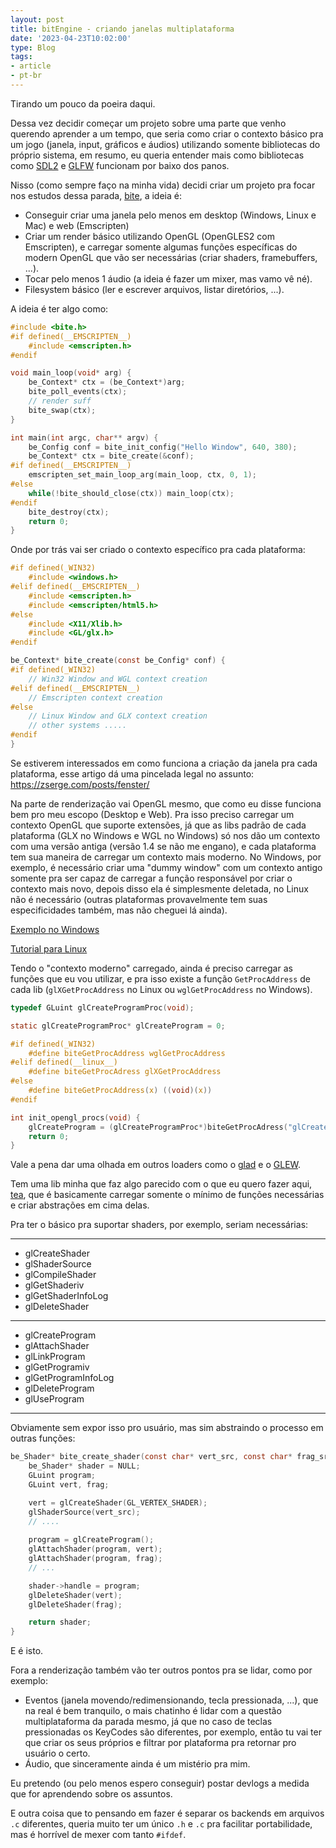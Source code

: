```yaml
---
layout: post
title: bitEngine - criando janelas multiplataforma
date: '2023-04-23T10:02:00'
type: Blog
tags:
- article
- pt-br
---
```


Tirando um pouco da poeira daqui.

Dessa vez decidir começar um projeto sobre uma parte que venho querendo aprender a um tempo, que seria como criar o contexto básico pra um jogo (janela, input, gráficos e áudios) utilizando somente bibliotecas do próprio sistema, em resumo, eu queria entender mais como bibliotecas como [SDL2](https://libsdl.org) e [GLFW](https://libglfw.org) funcionam por baixo dos panos.

Nisso (como sempre faço na minha vida) decidi criar um projeto pra focar nos estudos dessa parada, [bite](https://github.com/canoi12/bite), a ideia é:

- Conseguir criar uma janela pelo menos em desktop (Windows, Linux e Mac) e web (Emscripten)
- Criar um render básico utilizando OpenGL (OpenGLES2 com Emscripten), e carregar somente algumas funções específicas do modern OpenGL que vão ser necessárias (criar shaders, framebuffers, ...).
- Tocar pelo menos 1 áudio (a ideia é fazer um mixer, mas vamo vê né).
- Filesystem básico (ler e escrever arquivos, listar diretórios, ...).

A ideia é ter algo como:
```c
#include <bite.h>
#if defined(__EMSCRIPTEN__)
	#include <emscripten.h>
#endif

void main_loop(void* arg) {
	be_Context* ctx = (be_Context*)arg;
	bite_poll_events(ctx);
	// render suff
	bite_swap(ctx);
}

int main(int argc, char** argv) {
	be_Config conf = bite_init_config("Hello Window", 640, 380);
	be_Context* ctx = bite_create(&conf);
#if defined(__EMSCRIPTEN__)
	emscripten_set_main_loop_arg(main_loop, ctx, 0, 1);
#else
	while(!bite_should_close(ctx)) main_loop(ctx);
#endif
	bite_destroy(ctx);
	return 0;
}
```

Onde por trás vai ser criado o contexto específico pra cada plataforma:
```c
#if defined(_WIN32)
	#include <windows.h>
#elif defined(__EMSCRIPTEN__)
	#include <emscripten.h>
	#include <emscripten/html5.h>
#else
	#include <X11/Xlib.h>
	#include <GL/glx.h>
#endif

be_Context* bite_create(const be_Config* conf) {
#if defined(_WIN32)
	// Win32 Window and WGL context creation
#elif defined(__EMSCRIPTEN__)
	// Emscripten context creation
#else
	// Linux Window and GLX context creation
	// other systems .....
#endif
}
```

Se estiverem interessados em como funciona a criação da janela pra cada plataforma, esse artigo dá uma pincelada legal no assunto: https://zserge.com/posts/fenster/

Na parte de renderização vai OpenGL mesmo, que como eu disse funciona bem pro meu escopo (Desktop e Web). Pra isso preciso carregar um contexto OpenGL que suporte extensões, já que as libs padrão de cada plataforma (GLX no Windows e WGL no Windows) só nos dão um contexto com uma versão antiga (versão 1.4 se não me engano), e cada plataforma tem sua maneira de carregar um contexto mais moderno. No Windows, por exemplo, é necessário criar uma "dummy window" com um contexto antigo somente pra ser capaz de carregar a função responsável por criar o contexto mais novo, depois disso ela é simplesmente deletada, no Linux não é necessário (outras plataformas provavelmente tem suas especificidades também, mas não cheguei lá ainda).

[Exemplo no Windows](https://gist.github.com/nickrolfe/1127313ed1dbf80254b614a721b3ee9c)

[Tutorial para Linux](https://apoorvaj.io/creating-a-modern-opengl-context/)

Tendo o "contexto moderno" carregado, ainda é preciso carregar as funções que eu vou utilizar, e pra isso existe a função `GetProcAddress` de cada lib (`glXGetProcAddress` no Linux ou `wglGetProcAddress` no Windows).
```c
typedef GLuint glCreateProgramProc(void);

static glCreateProgramProc* glCreateProgram = 0;

#if defined(_WIN32)
	#define biteGetProcAddress wglGetProcAddress
#elif defined(__linux__)
	#define biteGetProcAdress glXGetProcAddress
#else
	#define biteGetProcAddress(x) ((void)(x))
#endif

int init_opengl_procs(void) {
	glCreateProgram = (glCreateProgramProc*)biteGetProcAdress("glCreateProgram");
	return 0;
}
```

Vale a pena dar uma olhada em outros loaders como o [glad](https://glad.dav1d.de/) e o [GLEW](https://glew.sourceforge.net/).

Tem uma lib minha que faz algo parecido com o que eu quero fazer aqui, [tea](https://github.com/cafe-engine/tea), que é basicamente carregar somente o mínimo de funções necessárias e criar abstrações em cima delas.

Pra ter o básico pra suportar shaders, por exemplo, seriam necessárias:

---
- glCreateShader
- glShaderSource
- glCompileShader
- glGetShaderiv
- glGetShaderInfoLog
- glDeleteShader
---
- glCreateProgram
- glAttachShader
- glLinkProgram
- glGetProgramiv
- glGetProgramInfoLog
- glDeleteProgram
- glUseProgram
---

Obviamente sem expor isso pro usuário, mas sim abstraindo o processo em outras funções:
```c
be_Shader* bite_create_shader(const char* vert_src, const char* frag_src) {
	be_Shader* shader = NULL;
	GLuint program;
	GLuint vert, frag;

	vert = glCreateShader(GL_VERTEX_SHADER);
	glShaderSource(vert_src);
	// ....
	
	program = glCreateProgram();
	glAttachShader(program, vert);
	glAttachShader(program, frag);
	// ...

	shader->handle = program;
	glDeleteShader(vert);
	glDeleteShader(frag);

	return shader;
}
```

E é isto.

Fora a renderização também vão ter outros pontos pra se lidar, como por exemplo:

- Eventos (janela movendo/redimensionando, tecla pressionada, ...), que na real é bem tranquilo, o mais chatinho é lidar com a questão multiplataforma da parada mesmo, já que no caso de teclas pressionadas os KeyCodes são diferentes, por exemplo, então tu vai ter que criar os seus próprios e filtrar por plataforma pra retornar pro usuário o certo.
- Áudio, que sinceramente ainda é um mistério pra mim.

Eu pretendo (ou pelo menos espero conseguir) postar devlogs a medida que for aprendendo sobre os assuntos.

E outra coisa que to pensando em fazer é separar os backends em arquivos `.c` diferentes, queria muito ter um único `.h` e `.c` pra facilitar portabilidade, mas é horrível de mexer com tanto `#ifdef`.